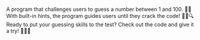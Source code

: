 
 A program that challenges users to guess a number between 1 and 100. 🤔💡
 With built-in hints, the program guides users until they crack the code! 🕵️‍♂️🔍 Ready to put your guessing skills to the test?
 Check out the code and give it a try! 💪👩‍💻
